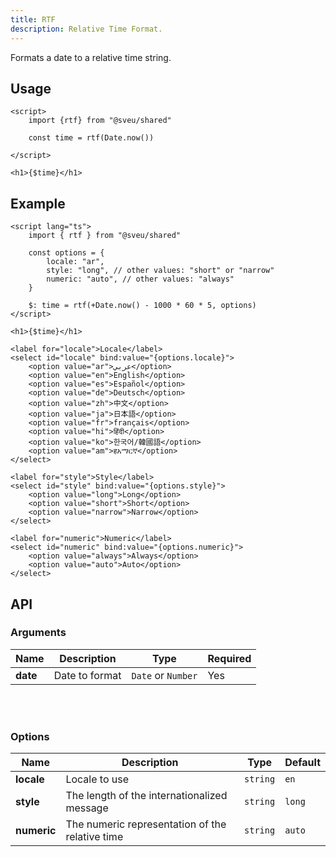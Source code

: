 ```yaml
---
title: RTF
description: Relative Time Format.
---
```


<script>
    import Meta from "$components/meta.svelte"
</script>

<Meta />

Formats a date to a relative time string.

## Usage

```svelte
<script>
    import {rtf} from "@sveu/shared"

    const time = rtf(Date.now())

</script>

<h1>{$time}</h1>
```

## Example

```svelte live ln
<script lang="ts">
    import { rtf } from "@sveu/shared"

    const options = {
        locale: "ar",
        style: "long", // other values: "short" or "narrow"
        numeric: "auto", // other values: "always"
    }

    $: time = rtf(+Date.now() - 1000 * 60 * 5, options)
</script>

<h1>{$time}</h1>

<label for="locale">Locale</label>
<select id="locale" bind:value="{options.locale}">
    <option value="ar">عربي</option>
    <option value="en">English</option>
    <option value="es">Español</option>
    <option value="de">Deutsch</option>
    <option value="zh">中文</option>
    <option value="ja">日本語</option>
    <option value="fr">français</option>
    <option value="hi">हिंदी</option>
    <option value="ko">한국어/韓國語</option>
    <option value="am">हአማርኛ</option>
</select>

<label for="style">Style</label>
<select id="style" bind:value="{options.style}">
    <option value="long">Long</option>
    <option value="short">Short</option>
    <option value="narrow">Narrow</option>
</select>

<label for="numeric">Numeric</label>
<select id="numeric" bind:value="{options.numeric}">
    <option value="always">Always</option>
    <option value="auto">Auto</option>
</select>
```

## API

### Arguments

| Name                | Description                                  | Type                  | Required |
| ------------------- | -------------------------------------------- | --------------------- | -------- |
| **date**            | Date to format                               | `Date` or `Number`    | Yes      |

<br />
<br />

### Options

| Name                | Description                                          | Type        | Default     |
| ------------------- | ---------------------------------------------------- | ----------- | ----------- |
| **locale**          | Locale to use                                        | `string`    | `en`        |
| **style**           | The length of the internationalized message          | `string`    | `long`      |
| **numeric**         | The numeric representation of the relative time      | `string`    | `auto`      |
